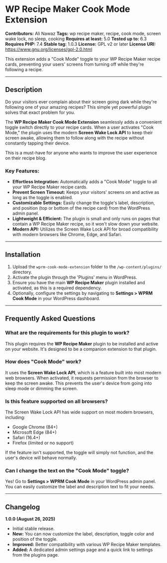 # WP Recipe Maker Cook Mode Extension

**Contributors:** Ali Nawaz
**Tags:** wp recipe maker, recipe, cook mode, screen wake lock, no sleep, cooking
**Requires at least:** 5.0
**Tested up to:** 6.3
**Requires PHP:** 7.4
**Stable tag:** 1.0.3
**License:** GPL v2 or later
**License URI:** https://www.gnu.org/licenses/gpl-2.0.html

This extension adds a "Cook Mode" toggle to your WP Recipe Maker recipe cards, preventing your users' screens from turning off while they're following a recipe.

---

## Description

Do your visitors ever complain about their screen going dark while they're following one of your amazing recipes? This simple yet powerful plugin solves that exact problem for you.

The **WP Recipe Maker Cook Mode Extension** seamlessly adds a convenient toggle switch directly to your recipe cards. When a user activates "Cook Mode," the plugin uses the modern **Screen Wake Lock API** to keep their screen awake, allowing them to follow along with the recipe without constantly tapping their device.

This is a must-have for anyone who wants to improve the user experience on their recipe blog.

### Key Features:

* **Effortless Integration:** Automatically adds a "Cook Mode" toggle to all your WP Recipe Maker recipe cards.
* **Prevent Screen Timeout:** Keeps your visitors' screens on and active as long as the toggle is enabled.
* **Customizable Settings:** Easily change the toggle's label, description, and position (top or bottom of the recipe card) from the WordPress admin panel.
* **Lightweight & Efficient:** The plugin is small and only runs on pages that contain a WP Recipe Maker recipe, so it won't slow down your website.
* **Modern API:** Utilizes the Screen Wake Lock API for broad compatibility with modern browsers like Chrome, Edge, and Safari.

---

## Installation

1. Upload the `wprm-cook-mode-extension` folder to the `/wp-content/plugins/` directory.
2. Activate the plugin through the 'Plugins' menu in WordPress.
3. Ensure you have the main **WP Recipe Maker** plugin installed and activated, as this is a required dependency.
4. Optionally, configure the settings by navigating to **Settings > WPRM Cook Mode** in your WordPress dashboard.

---

## Frequently Asked Questions

### What are the requirements for this plugin to work?

This plugin requires the **WP Recipe Maker** plugin to be installed and active on your website. It's designed to be a companion extension to that plugin.

### How does "Cook Mode" work?

It uses the **Screen Wake Lock API**, which is a feature built into most modern web browsers. When activated, it requests permission from the browser to keep the screen awake. This prevents the user's device from going into sleep mode or dimming the screen.

### Is this feature supported on all browsers?

The Screen Wake Lock API has wide support on most modern browsers, including:
* Google Chrome (84+)
* Microsoft Edge (84+)
* Safari (16.4+)
* Firefox (limited or no support)

If the feature isn't supported, the toggle will simply not function, and the user's device will behave normally.

### Can I change the text on the "Cook Mode" toggle?

Yes! Go to **Settings > WPRM Cook Mode** in your WordPress admin panel. You can easily customize the label and description text to fit your needs.

---

## Changelog

**1.0.0 (August 26, 2025)**
* Initial stable release.
* **New:** You can now customize the label, description, toggle color and position of the toggle.
* **Improved:** Better compatibility with various WP Recipe Maker templates.
* **Added:** A dedicated admin settings page and a quick link to settings from the plugins page.
